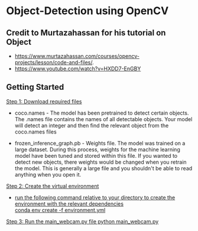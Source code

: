 # Object-Detection using OpenCV

## Credit to Murtazahassan for his tutorial on Object 
- https://www.murtazahassan.com/courses/opencv-projects/lesson/code-and-files/.
- https://www.youtube.com/watch?v=HXDD7-EnGBY


## Getting Started
<u> Step 1: Download required files </u>
- coco.names - The model has been pretrained to detect certain objects. The .names file contains the names of all detectable objects. Your model will detect an integer and then find the relevant object from the coco.names files

- frozen_inference_graph.pb - Weights file. The model was trained on a large dataset. During this process, weights for the machine learning model have been tuned and stored within this file. If you wanted to detect new objects, there weights would be changed when you retrain the model. This is generally a large file and you shouldn't be able to read anything when you open it.

<u> Step 2: Create the virtual environment
- run the following command relative to your directory to create the environment with the relevant dependencies <br>
conda env create -f environment.yml 

<u> Step 3: Run the main_webcam.py file
python main_webcam.py

